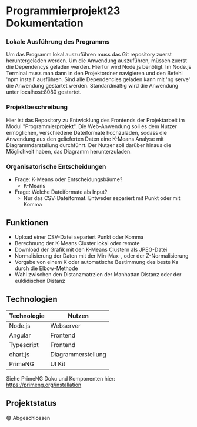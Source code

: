 # Programmierprojekt23 Dokumentation

### Lokale Ausführung des Programms

Um das Programm lokal auszuführen muss das Git repository zuerst heruntergeladen werden. Um die Anwendung auszuführen, müssen zuerst die Dependencys geladen werden. Hierfür wird Node.js benötigt. Im Node.js Terminal muss man dann in den Projektordner navigieren und den Befehl 'npm install' ausführen. Sind alle Dependencies geladen kann mit 'ng serve' die Anwendung gestartet werden. Standardmäßig wird die Anwendung unter localhost:8080 gestartet. 

### Projektbeschreibung

Hier ist das Repository zu Entwicklung des Frontends der Projektarbeit im Modul "Programmierprojekt".
Die Web-Anwendung soll es dem Nutzer ermöglichen, verschiedene Dateiformate hochzuladen, sodass die Anwendung aus den gelieferten Daten eine K-Means Analyse mit Diagrammdarstellung durchführt.
Der Nutzer soll darüber hinaus die Möglichkeit haben, das Diagramm herunterzuladen. 

### Organisatorische Entscheidungen

- Frage: K-Means oder Entscheidungsbäume?
   - K-Means
- Frage: Welche Dateiformate als Input?
   - Nur das CSV-Dateiformat. Entweder separiert mit Punkt oder mit Komma

## Funktionen

- Upload einer CSV-Datei separiert Punkt oder Komma
- Berechnung der K-Means Cluster lokal oder remote
- Download der Grafik mit den K-Means Clustern als JPEG-Datei
- Normalisierung der Daten mit der Min-Max-, oder der Z-Normalisierung
- Vorgabe von einem K oder automatische Bestimmung des beste Ks durch die Elbow-Methode
- Wahl zwischen den Distanzmatrzien der Manhattan Distanz oder der euklidischen Distanz

## Technologien

| Technologie   | Nutzen             |
| ------------- | -------------------|
| Node.js       | Webserver          |
| Angular       | Frontend           |
| Typescript    | Frontend           |
| chart.js      | Diagrammerstellung |
| PrimeNG       | UI Kit             |

Siehe PrimeNG Doku und Komponenten hier: https://primeng.org/installation

## Projektstatus

:green_circle:	 Abgeschlossen
